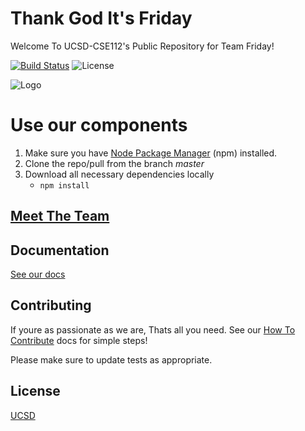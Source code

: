 # Thank God It's Friday
Welcome To UCSD-CSE112's Public Repository for Team Friday!

[![Build Status](https://travis-ci.com/ucsd-cse112/team13.svg?branch=master)](https://travis-ci.com/ucsd-cse112/team13)
![License](https://img.shields.io/badge/License-MIT-yellow.svg)

![Logo](https://github.com/ucsd-cse112/team13/blob/master/res/logo.png)

# Use our components
1. Make sure you have [Node Package Manager](https://nodejs.org/en/download/) (npm) installed.
2. Clone the repo/pull from the branch *master*
3. Download all necessary dependencies locally
	- `npm install`

## [Meet The Team](https://github.com/ucsd-cse112/team13/blob/master/teamProfile.html)

## Documentation
[See our docs](https://drive.google.com/open?id=10RPfh2c-1xePoPe4ytpX2LaDlBoi1_Dy)

## Contributing
If youre as passionate as we are, Thats all you need. 
See our [How To Contribute](./CONTRIBUTING.md) docs for simple steps!


Please make sure to update tests as appropriate.

## License
[UCSD]()